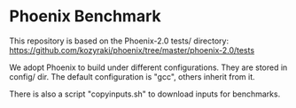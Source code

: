 # Phoenix Benchmark #

This repository is based on the Phoenix-2.0 tests/ directory:
  https://github.com/kozyraki/phoenix/tree/master/phoenix-2.0/tests

We adopt Phoenix to build under different configurations. They are stored
in config/ dir. The default configuration is "gcc", others inherit from it.

There is also a script "copyinputs.sh" to download inputs for benchmarks.
